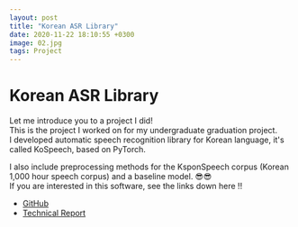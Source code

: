 ```yaml
---
layout: post
title: "Korean ASR Library"
date: 2020-11-22 18:10:55 +0300
image: 02.jpg
tags: Project
---
```

# Korean ASR Library  
  
Let me introduce you to a project I did!   
This is the project I worked on for my undergraduate graduation project.   
I developed automatic speech recognition library for Korean language, it's called KoSpeech, based on PyTorch.  
  
I also include preprocessing methods for the KsponSpeech corpus (Korean 1,000 hour speech corpus) and a baseline model. 😎😎    
If you are interested in this software, see the links down here !!
  
- [GitHub](https://github.com/sooftware/KoSpeech)  
- [Technical Report](https://arxiv.org/abs/2009.03092)   
  